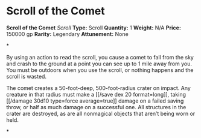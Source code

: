 # Scroll of the Comet

**Scroll of the Comet**
_Scroll_
**Type:** Scroll
**Quantity:** 1
**Weight:** N/A
**Price:** 150000 gp
**Rarity:** Legendary
**Attunement:** None

*<p>By using an action to read the scroll, you cause a comet to fall from the sky and crash to the ground at a point you can see up to 1 mile away from you. You must be outdoors when you use the scroll, or nothing happens and the scroll is wasted.

The comet creates a 50-foot-deep, 500-foot-radius crater on impact. Any creature in that radius must make a [[/save dex 20 format=long]], taking  [[/damage 30d10 type=force average=true]] damage on a failed saving throw, or half as much damage on a successful one. All structures in the crater are destroyed, as are all nonmagical objects that aren’t being worn or held.</p>*